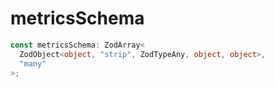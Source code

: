 # metricsSchema

```ts
const metricsSchema: ZodArray<
  ZodObject<object, "strip", ZodTypeAny, object, object>,
  "many"
>;
```
